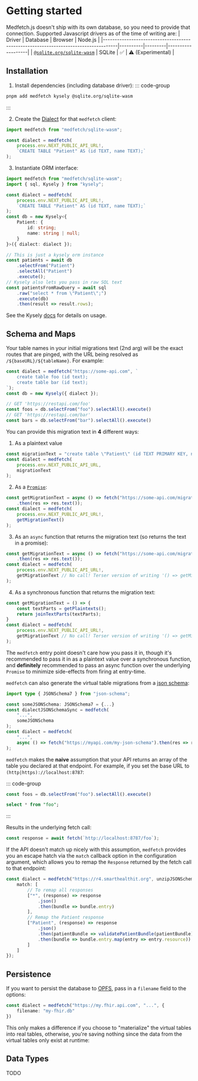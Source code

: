 # Getting started
Medfetch.js doesn't ship with its own database, so you need to provide that connection. 
Supported Javascript drivers as of the time of writing are:
| Driver                                                                             | Database | Browser | Node.js           |
|------------------------------------------------------------------------------------|----------|---------|-------------------|
| [`@sqlite.org/sqlite-wasm`](https://www.npmjs.com/package/@sqlite.org/sqlite-wasm) | SQLite   | ✅       | ⚠️ (Experimental) |

## Installation
1. Install dependencies (including database driver):
::: code-group

```bash [sqlite-wasm]
pnpm add medfetch kysely @sqlite.org/sqlite-wasm
```
:::

2. Create the [Dialect](https://kysely.dev/docs/dialects) for that `medfetch` client:
```ts
import medfetch from "medfetch/sqlite-wasm";

const dialect = medfetch(
    process.env.NEXT_PUBLIC_API_URL!,
    `CREATE TABLE "Patient" AS (id TEXT, name TEXT);`
);
```

3. Instantiate ORM interface:
```ts
import medfetch from "medfetch/sqlite-wasm";
import { sql, Kysely } from "kysely";

const dialect = medfetch(
    process.env.NEXT_PUBLIC_API_URL!,
    `CREATE TABLE "Patient" AS (id TEXT, name TEXT);`
);
const db = new Kysely<{
    Patient: {
        id: string;
        name: string | null;
    }
}>({ dialect: dialect });

// This is just a kysely orm instance
const patients = await db
    .selectFrom("Patient")
    .selectAll("Patient")
    .execute();
// Kysely also lets you pass in raw SQL text
const patientsFromRawQuery = await sql
    .raw("select * from \"Patient\";")
    .execute(db)
    .then(result => result.rows);
```

See the Kysely [docs](https://kysely.dev/) for details on usage.

## Schema and Maps
Your table names in your initial migrations text (2nd arg) will be the exact routes that are pinged,
with the URL being resolved as `/${baseURL}/${tableName}`.
For example:

```ts
const dialect = medfetch("https://some-api.com", `
    create table foo (id text);
    create table bar (id text);
`);
const db = new Kysely({ dialect });

// GET 'https://restapi.com/foo'
const foos = db.selectFrom("foo").selectAll().execute()
// GET 'https://restapi.com/bar'
const bars = db.selectFrom("bar").selectAll().execute()
```

You can provide this migration text in **4** different ways:
1. As a plaintext value
```ts
const migrationText = "create table \"Patient\" (id TEXT PRIMARY KEY, name TEXT)";
const dialect = medfetch(
    process.env.NEXT_PUBLIC_API_URL,
    migrationText
);
```

2. As a [`Promise`](https://developer.mozilla.org/en-US/docs/Web/JavaScript/Reference/Global_Objects/Promise):
```ts
const getMigrationText = async () => fetch("https://some-api.com/migrations/01.sql")
    .then(res => res.text());
const dialect = medfetch(
    process.env.NEXT_PUBLIC_API_URL!,
    getMigrationText()
);
```

3. As an `async` function that returns the migration text (so returns the text in a promise):
```ts
const getMigrationText = async () => fetch("https://some-api.com/migrations/01.sql")
    .then(res => res.text());
const dialect = medfetch(
    process.env.NEXT_PUBLIC_API_URL!,
    getMigrationText // No call! Terser version of writing '() => getMigrationText()'
);
```

4. As a synchronous function that returns the migration text:
```ts
const getMigrationText = () => {
    const textParts = getPlaintexts();
    return joinTextParts(textParts);
}
const dialect = medfetch(
    process.env.NEXT_PUBLIC_API_URL!,
    getMigrationText // No call! Terser version of writing '() => getMigrationText()'
);
```

The `medfetch` entry point doesn't care how you pass it in, though it's recommended to pass it
in as a plaintext value over a synchronous function, and **definitely** recommended to pass an async function 
over the underlying `Promise` to minimize side-effects from firing at entry-time.

`medfetch` can also generate the virtual table migrations from a [json schema](https://json-schema.org/):

```ts
import type { JSONSchema7 } from "json-schema";

const someJSONSchema: JSONSchema7 = {...}
const dialectJSONSchemaSync = medfetch(
    "...",
    someJSONSchema
);
const dialect = medfetch(
    "...",
    async () => fetch("https://myapi.com/my-json-schema").then(res => res.json() as JSONSchema7)
);
```

`medfetch` makes the **naive** assumption that your API returns an array of the table you declared at that endpoint.
For example, if you set the base URL to `(http|https)://localhost:8787`:

::: code-group
```ts
const foos = db.selectFrom("foo").selectAll().execute()
```
```sql
select * from "foo";
```
:::

Results in the underlying fetch call:

```ts
const response = await fetch(`http://localhost:8787/foo`);
```

If the API doesn't match up nicely with this assumption, `medfetch`
provides you an escape hatch via the `match` callback option in the configuration
argument, which allows you to remap the `Response` returned by the fetch call to
that endpoint:

```ts
const dialect = medfetch("https://r4.smarthealthit.org", unzipJSONSchema, {
    match: [
        // To remap all responses
        ["*", (response) => response
            .json()
            .then(bundle => bundle.entry)
        ],
        // Remap the Patient response
        ["Patient", (response) => response
            .json()
            .then(patientBundle => validatePatientBundle(patientBundle))
            .then(bundle => bundle.entry.map(entry => entry.resource))
        ]
    ]
});
```

## Persistence
If you want to persist the database to [OPFS](https://developer.mozilla.org/en-US/docs/Web/API/File_System_API/Origin_private_file_system), pass in a `filename`
field to the options:

```ts
const dialect = medfetch("https://my.fhir.api.com", "...", {
    filename: "my-fhir.db"
})
```

This only makes a difference if you choose to "materialize" the virtual tables into real tables, otherwise, you're saving nothing
since the data from the virtual tables only exist at runtime:

## Data Types
TODO